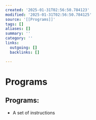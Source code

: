 ```yaml
---
created: '2025-01-31T02:56:50.784123'
modified: '2025-01-31T02:56:50.784125'
source: '[[Programs]]'
tags: []
aliases: []
summary: ''
category: ''
links:
  outgoing: []
  backlinks: []

---
```


# Programs

## Programs:
- A set of instructions